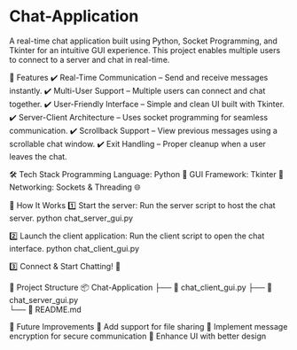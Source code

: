 # Chat-Application
A real-time chat application built using Python, Socket Programming, and Tkinter for an intuitive GUI experience. This project enables multiple users to connect to a server and chat in real-time.

🚀 Features
✔️ Real-Time Communication – Send and receive messages instantly.
✔️ Multi-User Support – Multiple users can connect and chat together.
✔️ User-Friendly Interface – Simple and clean UI built with Tkinter.
✔️ Server-Client Architecture – Uses socket programming for seamless communication.
✔️ Scrollback Support – View previous messages using a scrollable chat window.
✔️ Exit Handling – Proper cleanup when a user leaves the chat.

🛠 Tech Stack
 Programming Language: Python 🐍
 GUI Framework: Tkinter 🎨
 Networking: Sockets & Threading 🌐

🔧 How It Works
1️⃣ Start the server:
Run the server script to host the chat server.
python chat_server_gui.py

2️⃣ Launch the client application:
Run the client script to open the chat interface.
python chat_client_gui.py

3️⃣ Connect & Start Chatting! 🎉

📂 Project Structure
📦 Chat-Application
 ├── 📜 chat_client_gui.py 
 ├── 📜 chat_server_gui.py  
 └── 📜 README.md  

📝 Future Improvements
🚀 Add support for file sharing
🚀 Implement message encryption for secure communication
🚀 Enhance UI with better design
